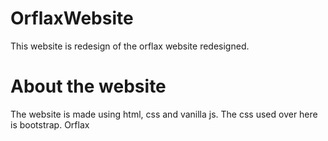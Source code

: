 # OrflaxWebsite
This website is redesign of the orflax website redesigned.

# About the website
The website is made using html, css and vanilla js. The css used over here is bootstrap. Orflax

